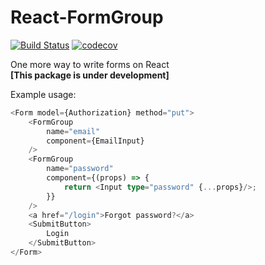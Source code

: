 # React-FormGroup
[![Build Status](https://travis-ci.org/Horat1us/react-context-form.svg?branch=master)](https://travis-ci.org/Horat1us/react-context-form)
[![codecov](https://codecov.io/gh/Horat1us/react-context-form/branch/master/graph/badge.svg)](https://codecov.io/gh/Horat1us/react-context-form)


One more way to write forms on React  
**[This package is under development]**

Example usage:
```typescript jsx
<Form model={Authorization} method="put">
    <FormGroup
        name="email"
        component={EmailInput}
    />
    <FormGroup
        name="password"
        component={(props) => {
            return <Input type="password" {...props}/>;
        }}
    />
    <a href="/login">Forgot password?</a>
    <SubmitButton>
        Login
    </SubmitButton>
</Form>
```